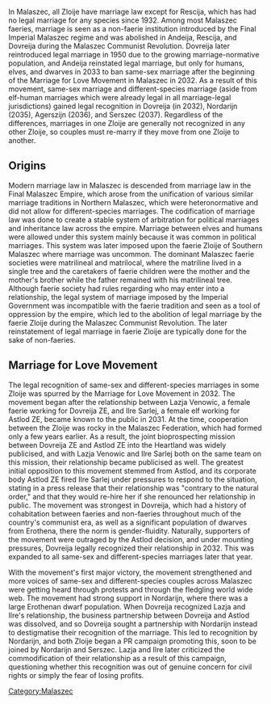 In Malaszec, all Zloije have marriage law except for Rescija, which has
had no legal marriage for any species since 1932. Among most Malaszec
faeries, marriage is seen as a non-faerie institution introduced by the
Final Imperial Malaszec regime and was abolished in Andeija, Rescija,
and Dovreija during the Malaszec Communist Revolution. Dovreija later
reintroduced legal marriage in 1950 due to the growing
marriage-normative population, and Andeija reinstated legal marriage,
but only for humans, elves, and dwarves in 2033 to ban same-sex marriage
after the beginning of the Marriage for Love Movement in Malaszec in
2032. As a result of this movement, same-sex marriage and
different-species marriage (aside from elf-human marriages which were
already legal in all marriage-legal jurisdictions) gained legal
recognition in Dovreija (in 2032), Nordarijn (2035), Agerszijn (2036),
and Serszec (2037). Regardless of the differences, marriages in one
Zloije are generally not recognized in any other Zloije, so couples must
re-marry if they move from one Zloije to another.

## Origins

Modern marriage law in Malaszec is descended from marriage law in the
Final Malaszec Empire, which arose from the unification of various
similar marriage traditions in Northern Malaszec, which were
heteronormative and did not allow for different-species marriages. The
codification of marriage law was done to create a stable system of
arbitration for political marriages and inheritance law across the
empire. Marriage between elves and humans were allowed under this system
mainly because it was common in political marriages. This system was
later imposed upon the faerie Zloije of Southern Malaszec where marriage
was uncommon. The dominant Malaszec faerie societies were matrilineal
and matrilocal, where the matriline lived in a single tree and the
caretakers of faerie children were the mother and the mother's brother
while the father remained with his matrilineal tree. Although faerie
society had rules regarding who may enter into a relationship, the legal
system of marriage imposed by the Imperial Government was incompatible
with the faerie tradition and seen as a tool of oppression by the
empire, which led to the abolition of legal marriage by the faerie
Zloije during the Malaszec Communist Revolution. The later reinstatement
of legal marriage in faerie Zloije are typically done for the sake of
non-faeries.

## Marriage for Love Movement

The legal recognition of same-sex and different-species marriages in
some Zloije was spurred by the Marriage for Love Movement in 2032. The
movement began after the relationship between Lazja Venowic, a female
faerie working for Dovreija ZE, and Ilre Sarlej, a female elf working
for Astlod ZE, became known to the public in 2031. At the time,
cooperation between the Zloije was rocky in the Malaszec Federation,
which had formed only a few years earlier. As a result, the joint
bioprospecting mission between Dovreija ZE and Astlod ZE into the
Heartland was widely publicised, and with Lazja Venowic and Ilre Sarlej
both on the same team on this mission, their relationship became
publicised as well. The greatest initial opposition to this movement
stemmed from Astlod, and its corporate body Astlod ZE fired Ilre Sarlej
under pressures to respond to the situation, stating in a press release
that their relationship was "contrary to the natural order," and that
they would re-hire her if she renounced her relationship in public. The
movement was strongest in Dovreija, which had a history of cohabitation
between faeries and non-faeries throughout much of the country's
communist era, as well as a significant population of dwarves from
Erothena, there the norm is gender-fluidity. Naturally, supporters of
the movement were outraged by the Astlod decision, and under mounting
pressures, Dovreija legally recognized their relationship in 2032. This
was expanded to all same-sex and different-species marriages later that
year.

With the movement's first major victory, the movement strengthened and
more voices of same-sex and different-species couples across Malaszec
were getting heard through protests and through the fledgling world wide
web. The movement had strong support in Nordarijn, where there was a
large Erothenan dwarf population. When Dovreija recognized Lazja and
Ilre's relationship, the business partnership between Dovreija and
Astlod was dissolved, and so Dovreija sought a partnership with
Nordarijn instead to destigmatise their recognition of the marriage.
This led to recognition by Nordarijn, and both Zloije began a PR
campaign promoting this, soon to be joined by Nordarijn and Serszec.
Lazja and Ilre later criticized the commodification of their
relationship as a result of this campaign, questioning whether this
recognition was out of genuine concern for civil rights or simply the
fear of losing profits.

[Category:Malaszec](Category:Malaszec "wikilink")